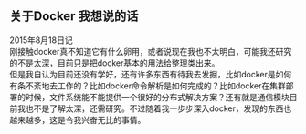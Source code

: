 
## 关于Docker 我想说的话

2015年8月18日记
<br>刚接触docker真不知道它有什么卵用，或者说现在我也不太明白，可能我还研究的不是太深，目前只是把docker基本的用法给整理类出来。
<br>但是我自认为目前还没有学好，还有许多东西有待我去发掘，比如docker是如何有条不紊地去工作的？比如docker命令解析是如何完成的？比如docker在集群部署的时候，文件系统能不能提供一个很好的分布式解决方案？还有就是通信模块目前我也不是了解太深，还需研究。不过随着我一步步深入docker，发现的东西也越来越多，这是令我兴奋无比的事情。


